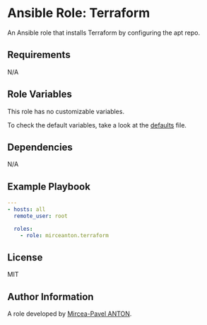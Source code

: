 Ansible Role: Terraform
=======================

An Ansible role that installs Terraform by configuring the apt repo.

Requirements
------------

N/A

Role Variables
--------------

This role has no customizable variables.

To check the default variables, take a look at the [defaults](defaults/main.yml) file.

Dependencies
------------

N/A

Example Playbook
----------------

``` yml
---
- hosts: all
  remote_user: root

  roles:
    - role: mirceanton.terraform
```

License
-------

MIT

Author Information
------------------

A role developed by [Mircea-Pavel ANTON](https://www.mirceanton.com).

